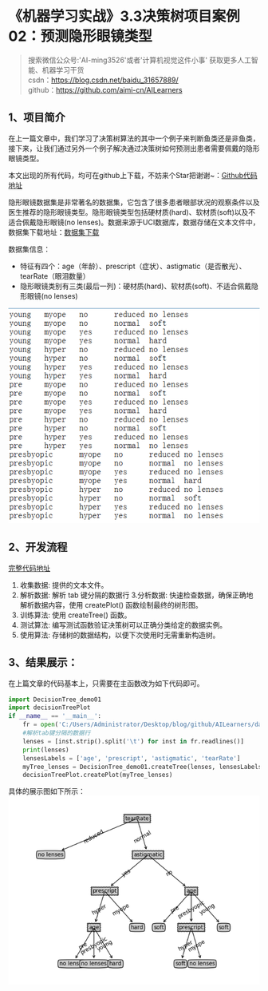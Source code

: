 # 《机器学习实战》3.3决策树项目案例02：预测隐形眼镜类型
> 搜索微信公众号:'AI-ming3526'或者'计算机视觉这件小事' 获取更多人工智能、机器学习干货  
> csdn：https://blog.csdn.net/baidu_31657889/  
> github：https://github.com/aimi-cn/AILearners

## 1、项目简介
在上一篇文章中，我们学习了决策树算法的其中一个例子来判断鱼类还是非鱼类，接下来，让我们通过另外一个例子解决通过决策树如何预测出患者需要佩戴的隐形眼镜类型。

本文出现的所有代码，均可在github上下载，不妨来个Star把谢谢~：[Github代码地址](https://github.com/aimi-cn/AILearners/tree/master/src/py2.x/ml/jqxxsz/3.DecisionTree/)

隐形眼镜数据集是非常著名的数据集，它包含了很多患者眼部状况的观察条件以及医生推荐的隐形眼镜类型。隐形眼镜类型包括硬材质(hard)、软材质(soft)以及不适合佩戴隐形眼镜(no lenses)。数据来源于UCI数据库，数据存储在文本文件中，数据集下载地址：[数据集下载](https://github.com/aimi-cn/AILearners/blob/master/data/ml/jqxxsz/sourceData/Ch03/lenses.txt)

数据集信息： 
* 特征有四个：age（年龄）、prescript（症状）、astigmatic（是否散光）、tearRate（眼泪数量） 
* 隐形眼镜类别有三类(最后一列)：硬材质(hard)、软材质(soft)、不适合佩戴隐形眼镜(no lenses) 


![](../../../img/ml/jqxxsz/3.DecisionTree/4.png)

## 2、开发流程
[完整代码地址](https://github.com/aimi-cn/AILearners/tree/master/src/py2.x/ml/jqxxsz/3.DecisionTree/DecisionTree_demo02.py)
1. 收集数据: 提供的文本文件。
2. 解析数据: 解析 tab 键分隔的数据行
3.分析数据: 快速检查数据，确保正确地解析数据内容，使用 createPlot() 函数绘制最终的树形图。
4. 训练算法: 使用 createTree() 函数。
5. 测试算法: 编写测试函数验证决策树可以正确分类给定的数据实例。
6. 使用算法: 存储树的数据结构，以便下次使用时无需重新构造树。

## 3、结果展示：
在上篇文章的代码基本上，只需要在主函数改为如下代码即可。
```python
import DecisionTree_demo01
import decisionTreePlot
if __name__ == '__main__':
    fr = open('C:/Users/Administrator/Desktop/blog/github/AILearners/data/sourceData/Ch03/lenses.txt')
    #解析tab键分隔的数据行
    lenses = [inst.strip().split('\t') for inst in fr.readlines()]
    print(lenses)
    lensesLabels = ['age', 'prescript', 'astigmatic', 'tearRate']
    myTree_lenses = DecisionTree_demo01.createTree(lenses, lensesLabels)
    decisionTreePlot.createPlot(myTree_lenses)
```
具体的展示图如下所示：
![](../../../img/ml/jqxxsz/3.DecisionTree/Figure_2.png)
